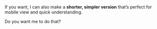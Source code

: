 If you want, I can also make a **shorter, simpler version** that’s perfect for mobile view and quick understanding.  

Do you want me to do that?
